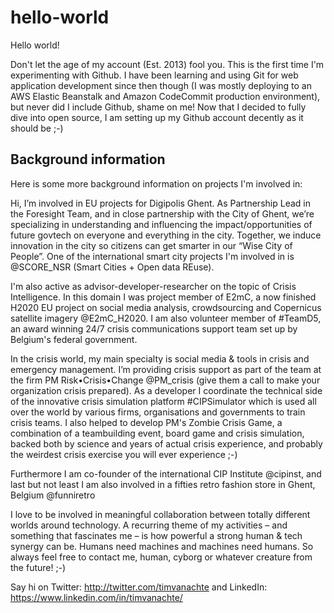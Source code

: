 # hello-world

Hello world!

Don't let the age of my account (Est. 2013) fool you. This is the first time I'm experimenting with Github. I have been learning and using Git for web application development since then though (I was mostly deploying to an AWS Elastic Beanstalk and Amazon CodeCommit production environment), but never did I include Github, shame on me! Now that I decided to fully dive into open source, I am setting up my Github account decently as it should be ;-)

## Background information

Here is some more background information on projects I'm involved in:

Hi, I’m involved in EU projects for Digipolis Ghent. As Partnership Lead in the Foresight Team, and in close partnership with the City of Ghent, we’re specializing in understanding and influencing the impact/opportunities of future govtech on everyone and everything in the city. Together, we induce innovation in the city so citizens can get smarter in our “Wise City of People”. One of the international smart city projects I'm involved in is @SCORE_NSR (Smart Cities + Open data REuse).

I'm also active as advisor-developer-researcher on the topic of Crisis Intelligence. In this domain I was project member of E2mC, a now finished H2020 EU project on social media analysis, crowdsourcing and Copernicus satellite imagery @E2mC_H2020. I am also volunteer member of #TeamD5, an award winning 24/7 crisis communications support team set up by Belgium's federal government.

In the crisis world, my main specialty is social media & tools in crisis and emergency management. I’m providing crisis support as part of the team at the firm PM Risk•Crisis•Change @PM_crisis (give them a call to make your organization crisis prepared). As a developer I coordinate the technical side of the innovative crisis simulation platform #CIPSimulator which is used all over the world by various firms, organisations and governments to train crisis teams. I also helped to develop PM's Zombie Crisis Game, a combination of a teambuilding event, board game and crisis simulation, backed both by science and years of actual crisis experience, and probably the weirdest crisis exercise you will ever experience ;-)

Furthermore I am co-founder of the international CIP Institute @cipinst, and last but not least I am also involved in a fifties retro fashion store in Ghent, Belgium @funniretro

I love to be involved in meaningful collaboration between totally different worlds around technology. A recurring theme of my activities – and something that fascinates me – is how powerful a strong human & tech synergy can be. Humans need machines and machines need humans. So always feel free to contact me, human, cyborg or whatever creature from the future! ;-) 

Say hi on Twitter: http://twitter.com/timvanachte
and LinkedIn: https://www.linkedin.com/in/timvanachte/
